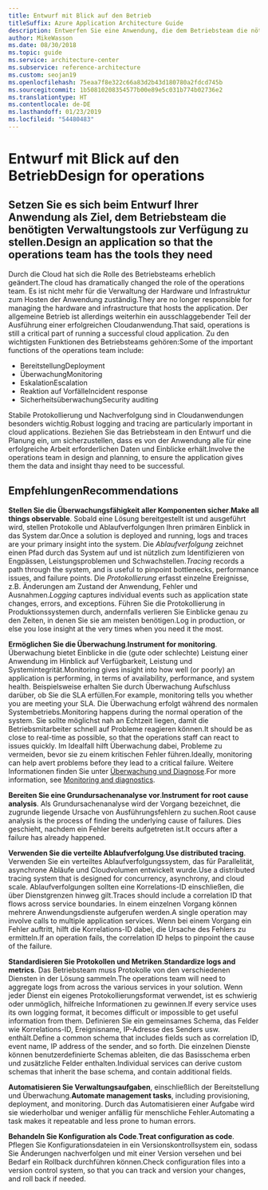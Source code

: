 ```yaml
---
title: Entwurf mit Blick auf den Betrieb
titleSuffix: Azure Application Architecture Guide
description: Entwerfen Sie eine Anwendung, die dem Betriebsteam die nötigen Tools zur Verfügung stellt.
author: MikeWasson
ms.date: 08/30/2018
ms.topic: guide
ms.service: architecture-center
ms.subservice: reference-architecture
ms.custom: seojan19
ms.openlocfilehash: 75eaa7f8e322c66a83d2b43d180780a2fdcd745b
ms.sourcegitcommit: 1b50810208354577b00e89e5c031b774b02736e2
ms.translationtype: HT
ms.contentlocale: de-DE
ms.lasthandoff: 01/23/2019
ms.locfileid: "54480483"
---
```

# <a name="design-for-operations"></a><span data-ttu-id="dd1f8-103">Entwurf mit Blick auf den Betrieb</span><span class="sxs-lookup"><span data-stu-id="dd1f8-103">Design for operations</span></span>

## <a name="design-an-application-so-that-the-operations-team-has-the-tools-they-need"></a><span data-ttu-id="dd1f8-104">Setzen Sie es sich beim Entwurf Ihrer Anwendung als Ziel, dem Betriebsteam die benötigten Verwaltungstools zur Verfügung zu stellen.</span><span class="sxs-lookup"><span data-stu-id="dd1f8-104">Design an application so that the operations team has the tools they need</span></span>

<span data-ttu-id="dd1f8-105">Durch die Cloud hat sich die Rolle des Betriebsteams erheblich geändert.</span><span class="sxs-lookup"><span data-stu-id="dd1f8-105">The cloud has dramatically changed the role of the operations team.</span></span> <span data-ttu-id="dd1f8-106">Es ist nicht mehr für die Verwaltung der Hardware und Infrastruktur zum Hosten der Anwendung zuständig.</span><span class="sxs-lookup"><span data-stu-id="dd1f8-106">They are no longer responsible for managing the hardware and infrastructure that hosts the application.</span></span>  <span data-ttu-id="dd1f8-107">Der allgemeine Betrieb ist allerdings weiterhin ein ausschlaggebender Teil der Ausführung einer erfolgreichen Cloudanwendung.</span><span class="sxs-lookup"><span data-stu-id="dd1f8-107">That said, operations is still a critical part of running a successful cloud application.</span></span> <span data-ttu-id="dd1f8-108">Zu den wichtigsten Funktionen des Betriebsteams gehören:</span><span class="sxs-lookup"><span data-stu-id="dd1f8-108">Some of the important functions of the operations team include:</span></span>

- <span data-ttu-id="dd1f8-109">Bereitstellung</span><span class="sxs-lookup"><span data-stu-id="dd1f8-109">Deployment</span></span>
- <span data-ttu-id="dd1f8-110">Überwachung</span><span class="sxs-lookup"><span data-stu-id="dd1f8-110">Monitoring</span></span>
- <span data-ttu-id="dd1f8-111">Eskalation</span><span class="sxs-lookup"><span data-stu-id="dd1f8-111">Escalation</span></span>
- <span data-ttu-id="dd1f8-112">Reaktion auf Vorfälle</span><span class="sxs-lookup"><span data-stu-id="dd1f8-112">Incident response</span></span>
- <span data-ttu-id="dd1f8-113">Sicherheitsüberwachung</span><span class="sxs-lookup"><span data-stu-id="dd1f8-113">Security auditing</span></span>

<span data-ttu-id="dd1f8-114">Stabile Protokollierung und Nachverfolgung sind in Cloudanwendungen besonders wichtig.</span><span class="sxs-lookup"><span data-stu-id="dd1f8-114">Robust logging and tracing are particularly important in cloud applications.</span></span> <span data-ttu-id="dd1f8-115">Beziehen Sie das Betriebsteam in den Entwurf und die Planung ein, um sicherzustellen, dass es von der Anwendung alle für eine erfolgreiche Arbeit erforderlichen Daten und Einblicke erhält.</span><span class="sxs-lookup"><span data-stu-id="dd1f8-115">Involve the operations team in design and planning, to ensure the application gives them the data and insight thay need to be successful.</span></span>  <!-- to do: Link to DevOps checklist -->

## <a name="recommendations"></a><span data-ttu-id="dd1f8-116">Empfehlungen</span><span class="sxs-lookup"><span data-stu-id="dd1f8-116">Recommendations</span></span>

<span data-ttu-id="dd1f8-117">**Stellen Sie die Überwachungsfähigkeit aller Komponenten sicher**.</span><span class="sxs-lookup"><span data-stu-id="dd1f8-117">**Make all things observable**.</span></span> <span data-ttu-id="dd1f8-118">Sobald eine Lösung bereitgestellt ist und ausgeführt wird, stellen Protokolle und Ablaufverfolgungen Ihren primären Einblick in das System dar.</span><span class="sxs-lookup"><span data-stu-id="dd1f8-118">Once a solution is deployed and running, logs and traces are your primary insight into the system.</span></span> <span data-ttu-id="dd1f8-119">Die *Ablaufverfolgung* zeichnet einen Pfad durch das System auf und ist nützlich zum Identifizieren von Engpässen, Leistungsproblemen und Schwachstellen.</span><span class="sxs-lookup"><span data-stu-id="dd1f8-119">*Tracing* records a path through the system, and is useful to pinpoint bottlenecks, performance issues, and failure points.</span></span> <span data-ttu-id="dd1f8-120">Die *Protokollierung* erfasst einzelne Ereignisse, z.B. Änderungen am Zustand der Anwendung, Fehler und Ausnahmen.</span><span class="sxs-lookup"><span data-stu-id="dd1f8-120">*Logging* captures individual events such as application state changes, errors, and exceptions.</span></span> <span data-ttu-id="dd1f8-121">Führen Sie die Protokollierung in Produktionssystemen durch, andernfalls verlieren Sie Einblicke genau zu den Zeiten, in denen Sie sie am meisten benötigen.</span><span class="sxs-lookup"><span data-stu-id="dd1f8-121">Log in production, or else you lose insight at the very times when you need it the most.</span></span>

<span data-ttu-id="dd1f8-122">**Ermöglichen Sie die Überwachung**.</span><span class="sxs-lookup"><span data-stu-id="dd1f8-122">**Instrument for monitoring**.</span></span> <span data-ttu-id="dd1f8-123">Überwachung bietet Einblicke in die (gute oder schlechte) Leistung einer Anwendung im Hinblick auf Verfügbarkeit, Leistung und Systemintegrität.</span><span class="sxs-lookup"><span data-stu-id="dd1f8-123">Monitoring gives insight into how well (or poorly) an application is performing, in terms of availability, performance, and system health.</span></span> <span data-ttu-id="dd1f8-124">Beispielsweise erhalten Sie durch Überwachung Aufschluss darüber, ob Sie die SLA erfüllen.</span><span class="sxs-lookup"><span data-stu-id="dd1f8-124">For example, monitoring tells you whether you are meeting your SLA.</span></span> <span data-ttu-id="dd1f8-125">Die Überwachung erfolgt während des normalen Systembetriebs.</span><span class="sxs-lookup"><span data-stu-id="dd1f8-125">Monitoring happens during the normal operation of the system.</span></span> <span data-ttu-id="dd1f8-126">Sie sollte möglichst nah an Echtzeit liegen, damit die Betriebsmitarbeiter schnell auf Probleme reagieren können.</span><span class="sxs-lookup"><span data-stu-id="dd1f8-126">It should be as close to real-time as possible, so that the operations staff can react to issues quickly.</span></span> <span data-ttu-id="dd1f8-127">Im Idealfall hilft Überwachung dabei, Probleme zu vermeiden, bevor sie zu einem kritischen Fehler führen.</span><span class="sxs-lookup"><span data-stu-id="dd1f8-127">Ideally, monitoring can help avert problems before they lead to a critical failure.</span></span> <span data-ttu-id="dd1f8-128">Weitere Informationen finden Sie unter [Überwachung und Diagnose][monitoring].</span><span class="sxs-lookup"><span data-stu-id="dd1f8-128">For more information, see [Monitoring and diagnostics][monitoring].</span></span>

<span data-ttu-id="dd1f8-129">**Bereiten Sie eine Grundursachenanalyse vor**.</span><span class="sxs-lookup"><span data-stu-id="dd1f8-129">**Instrument for root cause analysis**.</span></span> <span data-ttu-id="dd1f8-130">Als Grundursachenanalyse wird der Vorgang bezeichnet, die zugrunde liegende Ursache von Ausführungsfehlern zu suchen.</span><span class="sxs-lookup"><span data-stu-id="dd1f8-130">Root cause analysis is the process of finding the underlying cause of failures.</span></span> <span data-ttu-id="dd1f8-131">Dies geschieht, nachdem ein Fehler bereits aufgetreten ist.</span><span class="sxs-lookup"><span data-stu-id="dd1f8-131">It occurs after a failure has already happened.</span></span>

<span data-ttu-id="dd1f8-132">**Verwenden Sie die verteilte Ablaufverfolgung**.</span><span class="sxs-lookup"><span data-stu-id="dd1f8-132">**Use distributed tracing**.</span></span> <span data-ttu-id="dd1f8-133">Verwenden Sie ein verteiltes Ablaufverfolgungssystem, das für Parallelität, asynchrone Abläufe und Cloudvolumen entwickelt wurde.</span><span class="sxs-lookup"><span data-stu-id="dd1f8-133">Use a distributed tracing system that is designed for concurrency, asynchrony, and cloud scale.</span></span> <span data-ttu-id="dd1f8-134">Ablaufverfolgungen sollten eine Korrelations-ID einschließen, die über Dienstgrenzen hinweg gilt.</span><span class="sxs-lookup"><span data-stu-id="dd1f8-134">Traces should include a correlation ID that flows across service boundaries.</span></span> <span data-ttu-id="dd1f8-135">In einem einzelnen Vorgang können mehrere Anwendungsdienste aufgerufen werden.</span><span class="sxs-lookup"><span data-stu-id="dd1f8-135">A single operation may involve calls to multiple application services.</span></span> <span data-ttu-id="dd1f8-136">Wenn bei einem Vorgang ein Fehler auftritt, hilft die Korrelations-ID dabei, die Ursache des Fehlers zu ermitteln.</span><span class="sxs-lookup"><span data-stu-id="dd1f8-136">If an operation fails, the correlation ID helps to pinpoint the cause of the failure.</span></span>

<span data-ttu-id="dd1f8-137">**Standardisieren Sie Protokollen und Metriken**.</span><span class="sxs-lookup"><span data-stu-id="dd1f8-137">**Standardize logs and metrics**.</span></span> <span data-ttu-id="dd1f8-138">Das Betriebsteam muss Protokolle von den verschiedenen Diensten in der Lösung sammeln.</span><span class="sxs-lookup"><span data-stu-id="dd1f8-138">The operations team will need to aggregate logs from across the various services in your solution.</span></span> <span data-ttu-id="dd1f8-139">Wenn jeder Dienst ein eigenes Protokollierungsformat verwendet, ist es schwierig oder unmöglich, hilfreiche Informationen zu gewinnen.</span><span class="sxs-lookup"><span data-stu-id="dd1f8-139">If every service uses its own logging format, it becomes difficult or impossible to get useful information from them.</span></span> <span data-ttu-id="dd1f8-140">Definieren Sie ein gemeinsames Schema, das Felder wie Korrelations-ID, Ereignisname, IP-Adresse des Senders usw. enthält.</span><span class="sxs-lookup"><span data-stu-id="dd1f8-140">Define a common schema that includes fields such as correlation ID, event name, IP address of the sender, and so forth.</span></span> <span data-ttu-id="dd1f8-141">Die einzelnen Dienste können benutzerdefinierte Schemas ableiten, die das Basisschema erben und zusätzliche Felder enthalten.</span><span class="sxs-lookup"><span data-stu-id="dd1f8-141">Individual services can derive custom schemas that inherit the base schema, and contain additional fields.</span></span>

<span data-ttu-id="dd1f8-142">**Automatisieren Sie Verwaltungsaufgaben**, einschließlich der Bereitstellung und Überwachung.</span><span class="sxs-lookup"><span data-stu-id="dd1f8-142">**Automate management tasks**, including provisioning, deployment, and monitoring.</span></span> <span data-ttu-id="dd1f8-143">Durch das Automatisieren einer Aufgabe wird sie wiederholbar und weniger anfällig für menschliche Fehler.</span><span class="sxs-lookup"><span data-stu-id="dd1f8-143">Automating a task makes it repeatable and less prone to human errors.</span></span>

<span data-ttu-id="dd1f8-144">**Behandeln Sie Konfiguration als Code**.</span><span class="sxs-lookup"><span data-stu-id="dd1f8-144">**Treat configuration as code**.</span></span> <span data-ttu-id="dd1f8-145">Pflegen Sie Konfigurationsdateien in ein Versionskontrollsystem ein, sodass Sie Änderungen nachverfolgen und mit einer Version versehen und bei Bedarf ein Rollback durchführen können.</span><span class="sxs-lookup"><span data-stu-id="dd1f8-145">Check configuration files into a version control system, so that you can track and version your changes, and roll back if needed.</span></span>

<!-- links -->

[monitoring]: ../../best-practices/monitoring.md

